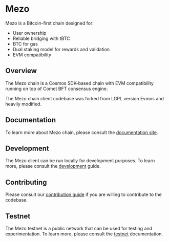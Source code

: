 # Mezo

Mezo is a Bitcoin-first chain designed for:

- User ownership
- Reliable bridging with tBTC
- BTC for gas
- Dual staking model for rewards and validation
- EVM compatibility

## Overview

The Mezo chain is a Cosmos SDK-based chain with EVM compatibility running on top
of Comet BFT consensus engine.

The Mezo chain client codebase was forked from LGPL version Evmos and heavily
modified.

## Documentation

To learn more about Mezo chain, please consult the
[documentation site](https://info.mezo.org/).

## Development

The Mezo client can be run locally for development purposes. To learn more,
please consult the [development](./docs/development.md) guide.

## Contributing

Please consult our [contribution guide](./CONTRIBUTING.md) if you are willing
to contribute to the codebase.

## Testnet

The Mezo testnet is a public network that can be used for testing and
experimentation. To learn more, please consult the [testnet](./docs/testnet.md)
documentation.
